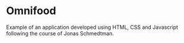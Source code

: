 # Omnifood
Example of an application developed using HTML, CSS and Javascript following the course of Jonas Schmedtman.
